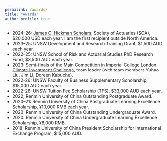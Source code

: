 ```yaml
---
permalink: /awards/
title: "Awards"
author_profile: true
---
```


* 2024–26: [James C. Hickman Scholars](https://www.soa.org/resources/announcements/press-releases/2024/hickman-scholars/), Society of Actuaries (SOA), $20,000 USD each year. I am the first recipient outside North America.
* 2023–25: UNSW Development and Research Training Grant, $1,500 AUD each year.
* 2022–25: UNSW School of Risk and Actuarial Studies PhD Research Fund, $3,500 AUD each year.
* 2023: Semi-finals of the Main Competition in Imperial College London [Climate Investment Challenge](https://www.climateinvestmentchallenge.org/), team leader (with team members Yuhao Liu, Jim Li, Doreen Kabuche).
* 2022-26: UNSW Faculty of Business Supplementary Scholarship, $15,000 AUD each year.
* 2022-26: UNSW Tuition Fee Scholarship (TFS), $33,000 AUD each year.
* 2022, Renmin University of China Outstanding Postgraduate Award.
* 2020–21: Renmin University of China Postgraduate Learning Excellence Scholarship, ¥10,000 RMB each year.
* 2020: Renmin University of China Outstanding Undergraduate Award.
* 2020: Renmin University of China Undergraduate Learning Excellence Scholarship, ¥8,000 RMB.
* 2018: Renmin University of China President Scholarship for International Exchange Program, $15,000 AUD.
